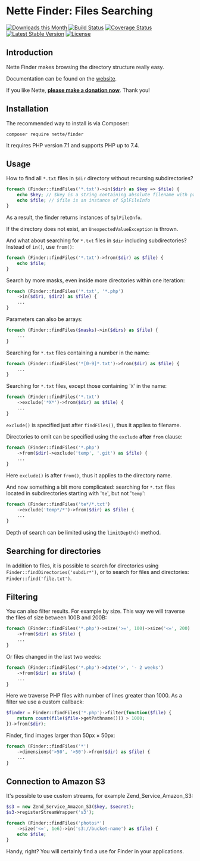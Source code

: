 Nette Finder: Files Searching
=============================

[![Downloads this Month](https://img.shields.io/packagist/dm/nette/finder.svg)](https://packagist.org/packages/nette/finder)
[![Build Status](https://travis-ci.org/nette/finder.svg?branch=master)](https://travis-ci.org/nette/finder)
[![Coverage Status](https://coveralls.io/repos/github/nette/finder/badge.svg?branch=master)](https://coveralls.io/github/nette/finder?branch=master)
[![Latest Stable Version](https://poser.pugx.org/nette/finder/v/stable)](https://github.com/nette/finder/releases)
[![License](https://img.shields.io/badge/license-New%20BSD-blue.svg)](https://github.com/nette/finder/blob/master/license.md)


Introduction
------------

Nette Finder makes browsing the directory structure really easy.

Documentation can be found on the [website](https://doc.nette.org/finder).

If you like Nette, **[please make a donation now](https://nette.org/donate)**. Thank you!


Installation
------------

The recommended way to install is via Composer:

```
composer require nette/finder
```

It requires PHP version 7.1 and supports PHP up to 7.4.


Usage
-----

How to find all `*.txt` files in `$dir` directory without recursing subdirectories?

```php
foreach (Finder::findFiles('*.txt')->in($dir) as $key => $file) {
	echo $key; // $key is a string containing absolute filename with path
	echo $file; // $file is an instance of SplFileInfo
}
```

As a result, the finder returns instances of `SplFileInfo`.

If the directory does not exist, an `UnexpectedValueException` is thrown.

And what about searching for `*.txt` files in `$dir` including subdirectories? Instead of `in()`, use `from()`:

```php
foreach (Finder::findFiles('*.txt')->from($dir) as $file) {
	echo $file;
}
```

Search by more masks, even inside more directories within one iteration:

```php
foreach (Finder::findFiles('*.txt', '*.php')
	->in($dir1, $dir2) as $file) {
	...
}
```

Parameters can also be arrays:

```php
foreach (Finder::findFiles($masks)->in($dirs) as $file) {
	...
}
```

Searching for `*.txt` files containing a number in the name:

```php
foreach (Finder::findFiles('*[0-9]*.txt')->from($dir) as $file) {
	...
}
```

Searching for `*.txt` files, except those containing '`X`' in the name:

```php
foreach (Finder::findFiles('*.txt')
	->exclude('*X*')->from($dir) as $file) {
	...
}
```

`exclude()` is specified just after `findFiles()`, thus it applies to filename.


Directories to omit can be specified using the `exclude` **after** `from` clause:

```php
foreach (Finder::findFiles('*.php')
	->from($dir)->exclude('temp', '.git') as $file) {
	...
}
```

Here `exclude()` is after `from()`, thus it applies to the directory name.


And now something a bit more complicated: searching for `*.txt` files located in subdirectories starting with '`te`', but not '`temp`':

```php
foreach (Finder::findFiles('te*/*.txt')
	->exclude('temp*/*')->from($dir) as $file) {
	...
}
```

Depth of search can be limited using the `limitDepth()` method.



Searching for directories
-------------------------

In addition to files, it is possible to search for directories using `Finder::findDirectories('subdir*')`, or to search for files and directories: `Finder::find('file.txt')`.


Filtering
---------

You can also filter results. For example by size. This way we will traverse the files of size between 100B and 200B:


```php
foreach (Finder::findFiles('*.php')->size('>=', 100)->size('<=', 200)
	->from($dir) as $file) {
	...
}
```

Or files changed in the last two weeks:

```php
foreach (Finder::findFiles('*.php')->date('>', '- 2 weeks')
	->from($dir) as $file) {
	...
}
```

Here we traverse PHP files with number of lines greater than 1000. As a filter we use a custom callback:

```php
$finder = Finder::findFiles('*.php')->filter(function($file) {
	return count(file($file->getPathname())) > 1000;
})->from($dir);
```


Finder, find images larger than 50px × 50px:

```php
foreach (Finder::findFiles('*')
	->dimensions('>50', '>50')->from($dir) as $file) {
	...
}
```


Connection to Amazon S3
-----------------------

It's possible to use custom streams, for example Zend_Service_Amazon_S3:

```php
$s3 = new Zend_Service_Amazon_S3($key, $secret);
$s3->registerStreamWrapper('s3');

foreach (Finder::findFiles('photos*')
	->size('<=', 1e6)->in('s3://bucket-name') as $file) {
	echo $file;
}
```

Handy, right? You will certainly find a use for Finder in your applications.
